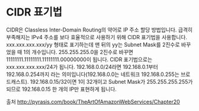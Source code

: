 # CIDR 표기법
CIDR은 Classless Inter-Domain Routing의 약어로 IP 주소 할당 방법입니다. 급격히 부족해지는 IPv4 주소를 보다 효율적으로 사용하기 위해 CIDR 표기법을 사용합니다. xxx.xxx.xxx.xxx/yy 형태로 표기하는데 맨 뒤의 yy는 Subnet Mask를 2진수로 바꾸었을 때 1의 개수입니다.
255.255.255.0을 2진수로 바꾸면 11111111.11111111.11111111.00000000이 됩니다. CIDR 표기법으로는 xxx.xxx.xxx.xxx/24가 됩니다.
192.168.0.0/24라면 192.168.0.1부터 192.168.0.254까지 라는 의미입니다(192.168.0.0는 네트워크 192.168.0.255는 브로드캐스트).
192.168.0.15/32이면 1이 32개이고 Subnet Mask가 255.255.255.255가 되므로 192.168.0.15 한 개의 IP만 표현하게 됩니다.


출처 http://pyrasis.com/book/TheArtOfAmazonWebServices/Chapter20
